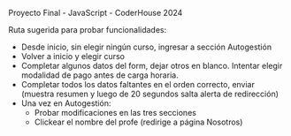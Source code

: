 Proyecto Final - JavaScript - CoderHouse 2024

Ruta sugerida para probar funcionalidades:
- Desde inicio, sin elegir ningún curso, ingresar a sección Autogestión
- Volver a inicio y elegir curso
- Completar algunos datos del form, dejar otros en blanco. Intentar elegir modalidad de pago antes de carga horaria.
- Completar todos los datos faltantes en el orden correcto, enviar (muestra resumen y luego de 20 segundos salta alerta de redirección)
- Una vez en Autogestión:
    - Probar modificaciones en las tres secciones
    - Clickear el nombre del profe (redirige a página Nosotros)
